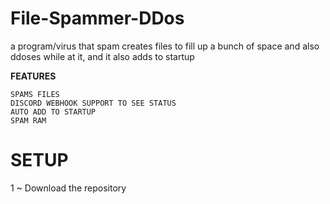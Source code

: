 # File-Spammer-DDos
a program/virus that spam creates files to fill up a bunch of space and also ddoses while at it, and it also adds to startup

**FEATURES**
```
SPAMS FILES
DISCORD WEBHOOK SUPPORT TO SEE STATUS
AUTO ADD TO STARTUP
SPAM RAM
```
# SETUP
1 ~ Download the repository

